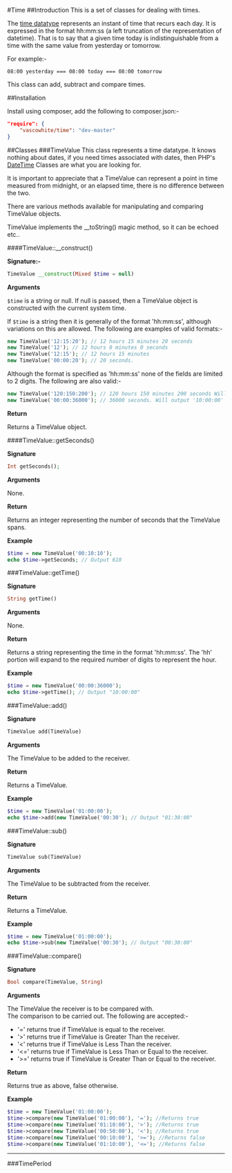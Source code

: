#Time
##Introduction
This is a set of classes for dealing with times.

The [time datatype][1] represents an instant of time that recurs each day. It is expressed in the format hh:mm:ss
(a left truncation of the representation of datetime).  That is to say that a given time today is indistinguishable from
a time with the same value from yesterday or tomorrow.

For example:-

```
08:00 yesterday === 08:00 today === 08:00 tomorrow
```

This class can add, subtract and compare times.

##Installation

Install using composer, add the following to composer.json:-

```json
"require": {
    "vascowhite/time": "dev-master"
}
```

##Classes
###TimeValue
This class represents a time datatype. It knows nothing about dates, if you need times associated with dates, then PHP's
[DateTime][2] Classes are what you are looking for.

It is important to appreciate that a TimeValue can represent a point in time measured from midnight, or an elapsed time,
there is no difference between the two.

There are various methods available for manipulating and comparing TimeValue objects.

TimeValue implements the __toString() magic method, so it can be echoed etc..

####TimeValue::__construct()

__Signature:-__

```php
TimeValue __construct(Mixed $time = null)
```

__Arguments__

`$time` is a string or null.
If null is passed, then a TimeValue object is constructed with the current system time.

If `$time` is a string then it is generally of the format 'hh:mm:ss', although variations on this are allowed.
The following are examples of valid formats:-

```php
new TimeValue('12:15:20'); // 12 hours 15 minutes 20 seconds
new TimeValue('12'); // 12 hours 0 minutes 0 seconds
new TimeValue('12:15'); // 12 hours 15 minutes
new TimeValue('00:00:20'); // 20 seconds.
```

Although the format is specified as 'hh:mm:ss' none of the fields are limited to 2 digits. The following are also valid:-

```php
new TimeValue('120:150:200'); // 120 hours 150 minutes 200 seconds Will output '122:33:20'
new TimeValue('00:00:36000'); // 36000 seconds. Will output '10:00:00'
```

__Return__

Returns a TimeValue object.

####TimeValue::getSeconds()

__Signature__

```php
Int getSeconds();
```

__Arguments__

None.

__Return__

Returns an integer representing the number of seconds that the TimeValue spans.

__Example__

```php
$time = new TimeValue('00:10:10');
echo $time->getSeconds; // Output 610
```

###TimeValue::getTime()

__Signature__

```php
String getTime()
```

__Arguments__

None.

__Return__

Returns a string representing the time in the format 'hh:mm:ss'.
The 'hh' portion will expand to the required number of digits to represent the hour.

__Example__

```php
$time = new TimeValue('00:00:36000');
echo $time->getTime(); // Output "10:00:00"
```

###TimeValue::add()

__Signature__

```php
TimeValue add(TimeValue)
```

__Arguments__

The TimeValue to be added to the receiver.

__Return__

Returns a TimeValue.

__Example__

```php
$time = new TimeValue('01:00:00');
echo $time->add(new TimeValue('00:30'); // Output "01:30:00"
```

###TimeValue::sub()

__Signature__

```php
TimeValue sub(TimeValue)
```

__Arguments__

The TimeValue to be subtracted from the receiver.

__Return__

Returns a TimeValue.

__Example__

```php
$time = new TimeValue('01:00:00');
echo $time->sub(new TimeValue('00:30'); // Output "00:30:00"
```
###TimeValue::compare()


__Signature__

```php
Bool compare(TimeValue, String)
```

__Arguments__

The TimeValue the receiver is to be compared with.  
The comparison to be carried out. The following are accepted:-

 -  '=' returns true if TimeValue is equal to the receiver.
 -  '>' returns true if TimeValue is Greater Than the receiver.
 -  '<' returns true if TimeValue is Less Than the receiver.
 -  '<=' returns true if TimeValue is Less Than or Equal to the receiver.
 -  '>=' returns true if TimeValue is Greater Than or Equal to the receiver.

 __Return__

 Returns true as above, false otherwise.

 __Example__

```php
$time = new TimeValue('01:00:00');
$time->compare(new TimeValue('01:00:00'), '='); //Returns true
$time->compare(new TimeValue('01:10:00'), '>'); //Returns true
$time->compare(new TimeValue('00:50:00'), '<'); //Returns true
$time->compare(new TimeValue('00:10:00'), '>='); //Returns false
$time->compare(new TimeValue('01:10:00'), '<='); //Returns false
```
---

###TimePeriod

[1]: http://www.hackcraft.net/web/datetime/#time
[2]: http://php.net/datetime